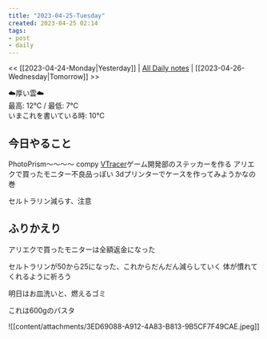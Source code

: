 ```yaml
---
title: "2023-04-25-Tuesday"
created: 2023-04-25 02:14
tags:
- post
- daily
---
```


<< [[2023-04-24-Monday|Yesterday]] | [All Daily notes](/tags/daily) | [[2023-04-26-Wednesday|Tomorrow]] >>

☁️厚い雲☁️  
最高: 12℃ / 最低: 7℃  
いまこれを書いている時: 10℃

## 今日やること

PhotoPrism〜〜〜〜
compy 
[VTracer](https://www.visioncortex.org/vtracer/)ゲーム開発部のステッカーを作る
アリエクで買ったモニター不良品っぽい
3dプリンターでケースを作ってみようかなの巻

セルトラリン減らす、注意

## ふりかえり

アリエクで買ったモニターは全額返金になった

セルトラリンが50から25になった、これからだんだん減らしていく
体が慣れてくれるように祈ろう

明日はお皿洗いと、燃えるゴミ

これは600gのパスタ

![[content/attachments/3ED69088-A912-4A83-B813-9B5CF7F49CAE.jpeg]]
